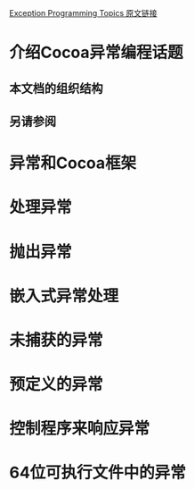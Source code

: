 [Exception Programming Topics 原文链接](https://developer.apple.com/library/content/documentation/Cocoa/Conceptual/Exceptions/Exceptions.html#//apple_ref/doc/uid/10000012i)  

# 介绍Cocoa异常编程话题

## 本文档的组织结构

## 另请参阅

# 异常和Cocoa框架

# 处理异常

# 抛出异常

# 嵌入式异常处理

# 未捕获的异常

# 预定义的异常

# 控制程序来响应异常

# 64位可执行文件中的异常